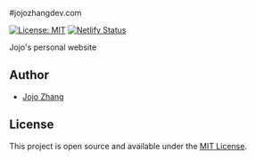 #jojozhangdev.com

[![License: MIT](https://img.shields.io/badge/License-MIT-blue.svg)](https://opensource.org/licenses/MIT) [![Netlify Status](https://api.netlify.com/api/v1/badges/49540f49-a08e-4e22-9a86-c2ff39db3bd3/deploy-status)](https://app.netlify.com/sites/mystifying-shirley-c46051/deploys)

Jojo's personal website

## Author

- [Jojo Zhang](https://www.jojozhangdev.com)

## License

This project is open source and available under the [MIT License](LICENSE).
